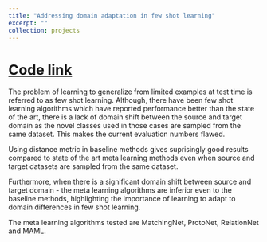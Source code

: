 ```yaml
---
title: "Addressing domain adaptation in few shot learning"
excerpt: ""
collection: projects
---
```

[Code link](https://github.com/jeetkanjani7/CloserLookFewShot)
=============
The problem of learning to generalize from limited examples at test time is referred to as few shot learning. 
Although, there have been few shot learning algorithms which have reported performance better than the state of the art, there is a lack of domain shift between the source and target domain as the novel classes used in those cases are sampled from the same dataset. This makes the current evaluation numbers flawed.

Using distance metric in baseline methods gives suprisingly good results compared to state of the art meta learning methods even when source and target datasets are sampled from the same dataset.

Furthermore, when there is a significant domain shift between source and target domain - the meta learning algorithms are inferior even to the baseline methods, highlighting the importance of learning to adapt to domain differences in few shot learning.

The meta learning algorithms tested are MatchingNet, ProtoNet, RelationNet and MAML. 